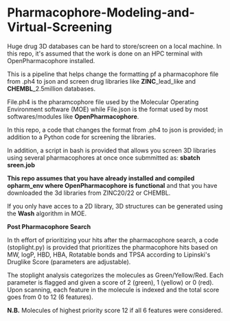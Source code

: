 # Pharmacophore-Modeling-and-Virtual-Screening

Huge drug 3D databases can be hard to store/screen on a local machine. In this repo, it's assumed that the work is done on an HPC terminal with OpenPharmacophore installed.

This is a pipeline that helps change the formatting pf a pharmacophore file from .ph4 to json and screen drug libraries like **ZINC**_lead_like and **CHEMBL**_2.5million databases.

File.ph4 is the pharamcophore file used by the Molecular Operating Environment software (MOE) while File.json is the format used by most softwares/modules like **OpenPharmacophore**.

In this repo, a code that changes the format from .ph4 to json is provided; in addition to a Python code for screening the libraries.

In addition, a script in bash is provided that allows you screen 3D libraries using several pharmacophores at once once submmitted as: **sbatch sreen.job**

**This repo assumes that you have already installed and compiled opharm_env where OpenPharmacophore is functional** and that you have downloaded the 3d libraries from ZINC20/22 or CHEMBL.

If you only have acces to a 2D library, 3D structures can be generated using the **Wash** algorithm in MOE.


**Post Pharmacophore Search**

In th effort of prioritizing your hits after the pharmacophore search, a code (stoplight.py) is provided that prioritizes the pharmacophore hits based on MW, logP, HBD, HBA, Rotatable bonds and TPSA according to Lipinski's Druglike Score (parameters are adjustable).

The stoplight analysis categorizes the molecules as Green/Yellow/Red. Each parameter is flagged and given a score of 2 (green), 1 (yellow) or 0 (red). Upon scanning, each feature in the molecule is indexed and the total score goes from 0 to 12 (6 features).


**N.B.** Molecules of highest priority score 12 if all 6 features were considered.
